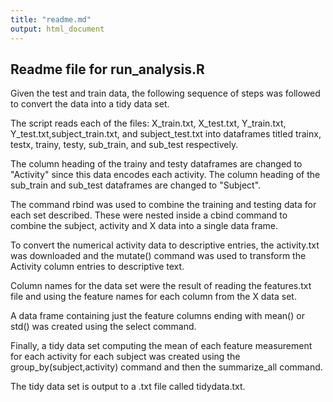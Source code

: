 ```yaml
---
title: "readme.md"
output: html_document
---
```


## Readme file for run_analysis.R 

Given the test and train data, the following sequence of steps was followed to convert the data into a tidy data set. 

The script reads each of the files: X_train.txt, X_test.txt, Y_train.txt, Y_test.txt,subject_train.txt, and subject_test.txt into dataframes titled trainx, testx, trainy, testy, sub_train, and sub_test respectively.

The column heading of the trainy and testy dataframes are changed to "Activity" since this data encodes each activity.  The column heading of the sub_train and sub_test dataframes are changed to "Subject".  

The command rbind was used to combine the training and testing data for each set described.  These were nested inside a cbind command to combine the subject, activity and X data into a single data frame.  

To convert the numerical activity data to descriptive entries, the activity.txt was downloaded and the mutate() command was used to transform the Activity column entries to descriptive text.  

Column names for the data set were the result of reading the features.txt file and using the feature names for each column from the X data set.  

A data frame containing just the feature columns ending with mean() or std() was created using the select command. 

Finally, a tidy data set computing the mean of each feature measurement for each activity for each subject was created using the group_by(subject,activity) command and then the summarize_all command.  

The tidy data set is output to a .txt file called tidydata.txt.

